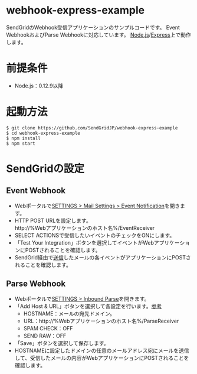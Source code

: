 # webhook-express-example

SendGridのWebhook受信アプリケーションのサンプルコードです。
Event WebhookおよびParse Webhookに対応しています。
[Node.js](https://nodejs.org)/[Express](http://expressjs.com/)上で動作します。

# 前提条件
- Node.js：0.12.9以降

# 起動方法
```
$ git clone https://github.com/SendGridJP/webhook-express-example
$ cd webhook-express-example
$ npm install
$ npm start
```

# SendGridの設定
## Event Webhook
- Webポータルで[SETTINGS > Mail Settings > Event Notification](https://app.sendgrid.com/settings/mail_settings)を開きます。
- HTTP POST URLを設定します。  
http://%Webアプリケーションのホスト名%/EventReceiver
- SELECT ACTIONSで受信したいイベントのチェックをONにします。
- 「Test Your Integration」ボタンを選択してイベントがWebアプリケーションにPOSTされることを確認します。
- SendGrid経由で[送信](https://sendgrid.com/docs/API_Reference/Web_API/mail.html)したメールの各イベントがアプリケーションにPOSTされることを確認します。

## Parse Webhook
- Webポータルで[SETTINGS > Inbound Parse](https://app.sendgrid.com/settings/parse)を開きます。
- 「Add Host & URL」ボタンを選択して各設定を行います。[参考](https://sendgrid.kke.co.jp/blog/?p=827)
  - HOSTNAME：メールの宛先ドメイン。
  - URL：http://%Webアプリケーションのホスト名%/ParseReceiver
  - SPAM CHECK：OFF
  - SEND RAW：OFF
- 「Save」ボタンを選択して保存します。
- HOSTNAMEに設定したドメインの任意のメールアドレス宛にメールを送信して、受信したメールの内容がWebアプリケーションにPOSTされることを確認します。
